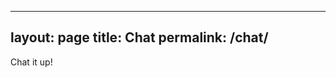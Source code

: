 
---
layout: page
title: Chat
permalink: /chat/
---
<script>
  ((window.gitter = {}).chat = {}).options = {
    room: 'LondonMakers/lmh'
  };
</script>
<script src="https://sidecar.gitter.im/dist/sidecar.v1.js" async defer></script>

Chat it up!
